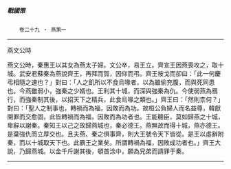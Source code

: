 

##### 戰國策
　　`卷二十九 ‧ 燕策一`

* * *

燕文公時

燕文公時，秦惠王以其女為燕太子婦。文公卒，易王立。齊宣王因燕喪攻之，取十城。武安君蘇秦為燕說齊王，再拜而賀，因仰而弔。齊王桉戈而卻曰：「此一何慶弔相隨之速也？」對曰：「人之飢所以不食烏喙者，以為雖偷充腹，而與死同患也。今燕雖弱小，強秦之少婿也。王利其十城，而深與強秦為仇。今使弱燕為鴈行，而強秦制其後，以招天下之精兵，此食烏喙之類也。」齊王曰：「然則柰何？」對曰：「聖人之制事也，轉禍而為福，因敗而為功。故桓公負婦人而名益尊，韓獻開罪而交愈固，此皆轉禍而為福，因敗而為功者也。王能聽臣，莫如歸燕之十城，卑辭以謝秦。秦知王以己之故歸燕城也，秦必德王。燕無故而得十城，燕亦德王。是棄強仇而立厚交也。且夫燕、秦之俱事齊，則大王號令天下皆從。是王以虛辭附秦，而以十城取天下也。此霸王之業矣。所謂轉禍為福，因敗成功者也。」齊王大說，乃歸燕城。以金千斤謝其後，頓首涂中，願為兄弟而請罪于秦。

* * *

